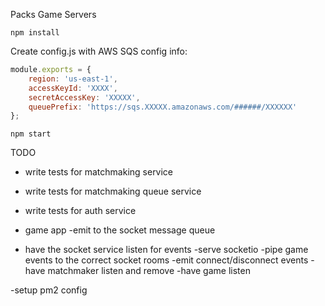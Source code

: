 Packs Game Servers

``npm install``

Create config.js with AWS SQS config info:

```javascript
module.exports = {
	region: 'us-east-1',
	accessKeyId: 'XXXX',
	secretAccessKey: 'XXXXX',
	queuePrefix: 'https://sqs.XXXXX.amazonaws.com/######/XXXXXX'
};
```

``npm start``

TODO

- write tests for matchmaking service
- write tests for matchmaking queue service
- write tests for auth service

- game app
	-emit to the socket message queue

- have the socket service listen for events
	-serve socketio
	-pipe game events to the correct socket rooms
	-emit connect/disconnect events
		-have matchmaker listen and remove
		-have game listen

-setup pm2 config